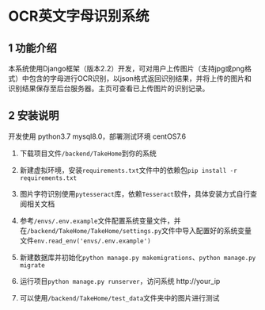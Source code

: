 # OCR英文字母识别系统

## 1 功能介绍

本系统使用Django框架（版本2.2）开发，可对用户上传图片（支持jpg或png格式）中包含的字母进行OCR识别，以json格式返回识别结果，并将上传的图片和识别结果保存至后台服务器。主页可查看已上传图片的识别记录。


## 2 安装说明

开发使用 python3.7 mysql8.0，部署测试环境 centOS7.6

1. 下载项目文件`/backend/TakeHome`到你的系统

2. 新建虚拟环境，安装`requirements.txt`文件中的依赖包`pip install -r requirements.txt`

3. 图片字符识别使用`pytesseract`库，依赖`Tesseract`软件，具体安装方式自行查阅相关文档

4. 参考`/envs/.env.example`文件配置系统变量文件，并在`/backend/TakeHome/TakeHome/settings.py`文件中导入配置好的系统变量文件`env.read_env('envs/.env.example')`

5. 新建数据库并初始化`python manage.py makemigrations`、`python manage.py migrate`

6. 运行项目`python manage.py runserver`，访问系统
http://your_ip 

7. 可以使用`/backend/TakeHome/test_data`文件夹中的图片进行测试
